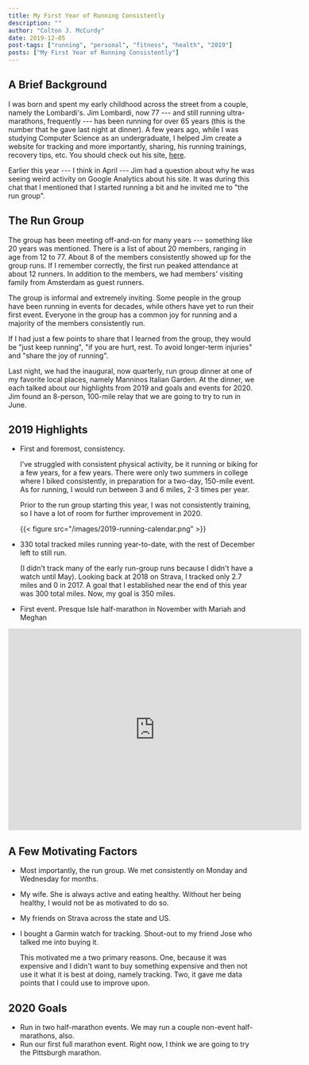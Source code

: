 ```yaml
---
title: My First Year of Running Consistently
description: ""
author: "Colton J. McCurdy"
date: 2019-12-05
post-tags: ["running", "personal", "fitness", "health", "2019"]
posts: ["My First Year of Running Consistently"]
---
```


## A Brief Background

I was born and spent my early childhood across the street from a couple, namely the Lombardi's.
Jim Lombardi, now 77 --- and still running ultra-marathons, frequently --- has been running
for over 65 years (this is the number that he gave last night at dinner). A few
years ago, while I was studying Computer Science as an undergraduate, I helped
Jim create a website for tracking and more importantly, sharing, his running
trainings, recovery tips, etc. You should check out his site, [here](http://jimruns.com/).

Earlier this year --- I think in April --- Jim had a question about why
he was seeing weird activity on Google Analytics about his site.
It was during this chat that I mentioned that I started running a bit and he
invited me to "the run group".

## The Run Group

The group has been meeting off-and-on for many years --- something like 20 years was mentioned.
There is a list of about 20 members, ranging in age from 12 to 77. About 8 of the
members consistently showed up for the group runs. If I remember correctly,
the first run peaked attendance at about 12 runners. In addition to the members,
we had members' visiting family from Amsterdam as guest runners.

The group is informal and extremely inviting. Some people in the group have been running
in events for decades, while others have yet to run their first event. Everyone in the group has a common
joy for running and a majority of the members consistently run.

If I had just a few points to share that I learned from the group, they would be "just keep running",
"if you are hurt, rest. To avoid longer-term injuries" and "share the joy of running".

Last night, we had the inaugural, now quarterly, run group dinner at one of my favorite
local places, namely Manninos Italian Garden. At the dinner, we each talked about
our highlights from 2019 and goals and events for 2020. Jim found an 8-person, 100-mile
relay that we are going to try to run in June.

## 2019 Highlights

- First and foremost, consistency.

  I've struggled with consistent physical activity, be it running or biking for a few years, for a few
  years. There were only two summers in college where I biked consistently, in preparation
  for a two-day, 150-mile event. As for running, I would run between 3 and 6 miles, 2-3 times per year.

  Prior to the run group starting this year, I was not consistently training, so I
  have a lot of room for further improvement in 2020.

  {{< figure src="/images/2019-running-calendar.png" >}}

- 330 total tracked miles running year-to-date, with the rest of December left to still run.

  (I didn't track many of the early run-group runs because I didn't have a watch until May).
  Looking back at 2018 on Strava, I tracked only 2.7 miles and 0 in 2017.
  A goal that I established near the end of this year was 300 total miles. Now,
  my goal is 350 miles.

- First event. Presque Isle half-marathon in November with Mariah and Meghan

<iframe height='405' width='590' frameborder='0' allowtransparency='true' scrolling='no' src='https://www.strava.com/activities/2855484347/embed/4e01e1ffcd6141b6b508b7ee7a22fff206e6a388'></iframe>

## A Few Motivating Factors

- Most importantly, the run group. We met consistently on Monday and Wednesday for months.
- My wife. She is always active and eating healthy. Without her being healthy, I would not be as motivated to do so.
- My friends on Strava across the state and US.
- I bought a Garmin watch for tracking. Shout-out to my friend Jose who talked me into buying it.

  This motivated me a two primary reasons. One, because it was expensive and I didn't
  want to buy something expensive and then not use it what it is best at doing, namely tracking.
  Two, it gave me data points that I could use to improve upon.

## 2020 Goals

- Run in two half-marathon events. We may run a couple non-event half-marathons, also.
- Run our first full marathon event. Right now, I think we are going to try the Pittsburgh marathon.
